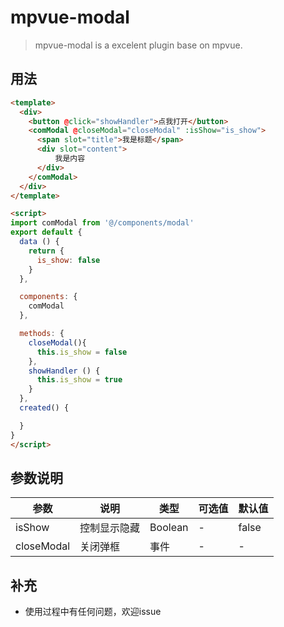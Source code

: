 # mpvue-modal

> mpvue-modal is a excelent plugin base on mpvue.


## 用法

```html
<template>
  <div>
    <button @click="showHandler">点我打开</button>
    <comModal @closeModal="closeModal" :isShow="is_show">
      <span slot="title">我是标题</span>
      <div slot="content">
          我是内容
      </div>
    </comModal>
  </div>
</template>

<script>
import comModal from '@/components/modal'
export default {
  data () {
    return {
      is_show: false
    }
  },

  components: {
    comModal
  },

  methods: {
    closeModal(){
      this.is_show = false
    },
    showHandler () {
      this.is_show = true
    }
  },
  created() {

  }
}
</script>

```

## 参数说明

| 参数        | 说明                      | 类型      | 可选值  | 默认值    |
| ---------  | ----------------------- | ------- | ---- | ------ |
| isShow    | 控制显示隐藏     | Boolean | -    | false   |
| closeModal | 关闭弹框 | 事件 | - | - |

## 补充

- 使用过程中有任何问题，欢迎issue
